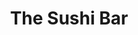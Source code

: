 ---
layout: place
title: The Sushi Bar
permalink: /idaho/mccall/the-sushi-bar.html
stateAbbr: ID
stateName: Idaho
cityName: McCall
seo:
  type: restaurant
  links: null
place_id: ChIJoy7vtiBnplQRo0k1l3ePRC4
photos:
  - name: >-
      places/ChIJoy7vtiBnplQRo0k1l3ePRC4/photos/AeeoHcI0VjIJHglhRo5g8vGA6AVYGO-0YtzUYBEeHY9f0R9v2l3qqTt3_f06of26HeLQzdq0vHPvFo4pHDS_QUxaFCIQdM0r_Yq4CyVxFIBV271BhNzhcKd6dosP5YczQii99PQICRMGg-q1pl_bKxGSPDgp5KHFx8Gn_70GojDx-4cCv8lOIwoqapSPVpXa59xfYP2VtbE6-nqOHqRjEivzg4NUpf20ATn8CI3m0ZS6-De5U_5pahECjsOlqm_dafdXf98UpNJAMgvThZjTJ7Xw2NXXYaASzCkDaxGmM57pZZig08-_JYcPL8yu4kgS6SPK_7a10QTCSiHxnR5Tqv7VNwW-o4bjyzhfhm8dbP_uUZ-hsBSV1VW1dGeXkU5Wlcvp-cWgYYLAHKgC1K4ANk67zYcmmKP4MaciVhJknxYbfM87lg
    widthPx: 4032
    heightPx: 3024
    authorAttributions:
      - displayName: Sarah Stout
        uri: https://maps.google.com/maps/contrib/115856184072358557051
        photoUri: >-
          https://lh3.googleusercontent.com/a-/ALV-UjXVoKrYY9piH8a91yidA_thpJXuIrgD9HQ44QUGCsvSfX1VJ5GrPg=s100-p-k-no-mo
    flagContentUri: >-
      https://www.google.com/local/imagery/report/?cb_client=maps_api_places.places_api&image_key=!1e10!2sCIHM0ogKEICAgICH05XmQw&hl=en-US
    googleMapsUri: >-
      https://www.google.com/maps/place//data=!3m4!1e2!3m2!1sCIHM0ogKEICAgICH05XmQw!2e10!4m2!3m1!1s0x54a66720b6ef2ea3:0x2e448f77973549a3
  - name: >-
      places/ChIJoy7vtiBnplQRo0k1l3ePRC4/photos/AeeoHcICVd6xKiaJ11tWVDw9K9KYjeK9p-N2BFvpDGuZdx_FXF553YuWzC6fGYTY8YhLs2jF93Vc7HBVfzifax3AK-d4I8VeTKk8P_brJT3FEVzeEi9o0TtRlXHCKweY-8tJYrPkkCiI3J5hG8vIjp-3yNKk8DUTSNCh_uPJo40HLCHBBGkjVgbQDOCa42OLn_2Zu7RP1GjjO-qbaxUAwbr66OXMcMqwzz8F6jMVly6FPb4LXc00Ly4Seu71OIr9_Xc131-NhTaJmvKo-ET94Nh8mkRgI1ViPmYqy447czkA9pSx_42C-tQ-nNOgRQNZrADvYJjuVLBPawuqrQwVPoC3gZcgRRAwcd_2dacFwjMJYWUz4sCj4P4nK04TGTw_LOqnWEbHuPNuilAPmLH4Zp_vvyrfxHBPXJSFSYudUP5lv7g
    widthPx: 3840
    heightPx: 2160
    authorAttributions:
      - displayName: Kyle Dennis
        uri: https://maps.google.com/maps/contrib/102791311344562268203
        photoUri: >-
          https://lh3.googleusercontent.com/a-/ALV-UjUs_KeU3WpO5Tztt9_DrPuk9fNL2VSnV5S_jI8QuZGONlm6RQLS=s100-p-k-no-mo
    flagContentUri: >-
      https://www.google.com/local/imagery/report/?cb_client=maps_api_places.places_api&image_key=!1e10!2sCIHM0ogKEICAgIC4nc2zLA&hl=en-US
    googleMapsUri: >-
      https://www.google.com/maps/place//data=!3m4!1e2!3m2!1sCIHM0ogKEICAgIC4nc2zLA!2e10!4m2!3m1!1s0x54a66720b6ef2ea3:0x2e448f77973549a3
  - name: >-
      places/ChIJoy7vtiBnplQRo0k1l3ePRC4/photos/AeeoHcJB-sRM94bsHMKKvid2ZV5obU55GDrHh-jZCtGfMm_ByNmruU3iMbHoXSW2wqVkcptFI4L_1JmBqOclGJQZFYv2ZUwsuFzqsYoR6DD-rM3szGbJTHFpytUVmwDMU-FoCUCz4k92cItafiewjUpJ_lbS5Vad-P0BCCZxxIaPwDJ6DWLlWvwYY64GgIOI3dOZ5ajjrSf2pTZFLnwnpYrgh2WYvQmrEzW3_I_IxQwk2lZ0FoVbkQ_9oI4VvRyWNWYFwukJs6_NXIBqMcPTm-fSDRmswcJPBkaqjaqTh_LMuAy5ng
    widthPx: 550
    heightPx: 295
    authorAttributions:
      - displayName: The Sushi Bar
        uri: https://maps.google.com/maps/contrib/117203466507744969659
        photoUri: >-
          https://lh3.googleusercontent.com/a-/ALV-UjWFzHS4YozhAltlgxfIvuD4vcxEiVlsq1ozL_sqcBFhinS_gyE=s100-p-k-no-mo
    flagContentUri: >-
      https://www.google.com/local/imagery/report/?cb_client=maps_api_places.places_api&image_key=!1e10!2sAF1QipMDiQVa1Q9RwtwiMf5Ec0jHsTcZJzDBa8g0p4u8&hl=en-US
    googleMapsUri: >-
      https://www.google.com/maps/place//data=!3m4!1e2!3m2!1sAF1QipMDiQVa1Q9RwtwiMf5Ec0jHsTcZJzDBa8g0p4u8!2e10!4m2!3m1!1s0x54a66720b6ef2ea3:0x2e448f77973549a3
  - name: >-
      places/ChIJoy7vtiBnplQRo0k1l3ePRC4/photos/AeeoHcJ5K2x8nysf0KPe5Feh8eCwQLVzoELNggNHUyQLecOfxBmS_mmxnl39UwUit5GgRWfwqD4gbgzmRz77htYdAaOSajh3Yu9ercYWKLkRwLvPnbTfNLOke0M6wLF5B0VG8EVOjdnaTxP2C7F2lmcGKoBC05Fn6fWN_aGU0JL4GNAE_yc3kFo6IPcKqjcNDHLPyXlQU-hdEz6_BvwX6D8n8wlacjUicRREnPu1q5lZ_Qin1lrtOEI52z1bxBr5ocnI0f5-AiTiOnPkYK5q3vxwqb47mVfbLyr-6w3BdcaK2ulA5LFRVjoS4tniND8gMJM5ne1vgDwZJVOTh4LyjMg1LKnvL3XnQFmc13e730uJeOGwRz1BD8cgvBa5XOFSTiRqyuQRlbmavUeMoyF74VQ5931UUbdapy14vQQl0n_C6QGfWrFDsZX6END1GTOt6PQc
    widthPx: 4624
    heightPx: 3468
    authorAttributions:
      - displayName: Jonathan Collins
        uri: https://maps.google.com/maps/contrib/113063384516849581944
        photoUri: >-
          https://lh3.googleusercontent.com/a-/ALV-UjWFFuWt9pcynb3Mow66DhA3ZNeYvogLOKEUohzfXhEcE_ASJaYRlw=s100-p-k-no-mo
    flagContentUri: >-
      https://www.google.com/local/imagery/report/?cb_client=maps_api_places.places_api&image_key=!1e10!2sCIABIhADydERai_kMGfU5l4ADt4W&hl=en-US
    googleMapsUri: >-
      https://www.google.com/maps/place//data=!3m4!1e2!3m2!1sCIABIhADydERai_kMGfU5l4ADt4W!2e10!4m2!3m1!1s0x54a66720b6ef2ea3:0x2e448f77973549a3
  - name: >-
      places/ChIJoy7vtiBnplQRo0k1l3ePRC4/photos/AeeoHcLT0eNwg5uoc9850e8gtV2kWvzyeASYVZMHq9DHMVO_MhpJ7raD_NbbL9WjScWRp81PmSS-fChtVXZTcBZtG7A1cDkhHGQ5Akj-wyhHHXdObfTYMVzHI--GVc17KL5PGo4r4B6gH7K7lD7NFix4Pr-TcYUo5MGSTtLAVmPma9q1yDWv7ARk4aTOhCbQmo_-s3o_AnuBUMVgWIDFqLXU4ntXrCf9DiFIir1VNPHLdFtZsW5HdkuTN640N-qPpQDWrhIWJSnhCu7-ZwrjT3Gk--RHyV_U8gCVd5UWcs9D7At-Ls_AgTUaMuPNPPLEtiZtSAr5iUh4D9ha6OtnOeLcXCP8E0KG8qz7auRNNqBhtwJthJ_QEcMqxytBduyhnOCXQsurNcmAfGFv4xyX739Jst_s1xgukv6MbmLEArqHmsCGtg
    widthPx: 2630
    heightPx: 1723
    authorAttributions:
      - displayName: Joyful Paradise
        uri: https://maps.google.com/maps/contrib/115778916182999619032
        photoUri: >-
          https://lh3.googleusercontent.com/a-/ALV-UjX2fDZv0YSxTgWi90gpyo5KTd9WSKAU5oByZ6B8LYs2nUbze5l52w=s100-p-k-no-mo
    flagContentUri: >-
      https://www.google.com/local/imagery/report/?cb_client=maps_api_places.places_api&image_key=!1e10!2sCIHM0ogKEICAgIDD9MvqNA&hl=en-US
    googleMapsUri: >-
      https://www.google.com/maps/place//data=!3m4!1e2!3m2!1sCIHM0ogKEICAgIDD9MvqNA!2e10!4m2!3m1!1s0x54a66720b6ef2ea3:0x2e448f77973549a3
  - name: >-
      places/ChIJoy7vtiBnplQRo0k1l3ePRC4/photos/AeeoHcLglhRj-teilNumLtbw5np-ARSKhxoXND1Og400MEfHmUybqBKu_KNtMZcuUIPJi0qaQpwMKCV_cfDL0ulXrU9KVgAWlm8l9c6-oIrdpPS4WqxZ8FGszYLm09u5-LQPd-3O-khUcuaMm1sTlEoSI_lNIWsMizwsHyAf56cSf98Zw4UAU2mI8VR2HpwCXUmudJl_366td42UKQWFn8MLhsQdPBXcFc1m-6Ikp2lKQS-hqIvL9_poM7B50y-2S3K3BAKQrMBbFeigHpKMub7lkzNqAQtQMU3BUQFTw_HSDFNLy40rqnsKtEXkXu7CJ5MtV9SaTW6rM1DwAVDuzbKxCbqSoY_5-G74oVaMUmFioQ1ZEGlFy9iHK2k08pbk1WngbRZMLsddX-YBTufbVuvAZgSP-VyRI5B-DdFMTa1Gj-MeRIdh
    widthPx: 4800
    heightPx: 2703
    authorAttributions:
      - displayName: Andrew Handzel
        uri: https://maps.google.com/maps/contrib/109656704409463426617
        photoUri: >-
          https://lh3.googleusercontent.com/a-/ALV-UjXZgtaobTVlUdLSa8s05hTuRlI8-M3coyKE0PYe0v5Jm9y45KXT=s100-p-k-no-mo
    flagContentUri: >-
      https://www.google.com/local/imagery/report/?cb_client=maps_api_places.places_api&image_key=!1e10!2sCIHM0ogKEICAgIDphtPDygE&hl=en-US
    googleMapsUri: >-
      https://www.google.com/maps/place//data=!3m4!1e2!3m2!1sCIHM0ogKEICAgIDphtPDygE!2e10!4m2!3m1!1s0x54a66720b6ef2ea3:0x2e448f77973549a3
  - name: >-
      places/ChIJoy7vtiBnplQRo0k1l3ePRC4/photos/AeeoHcIYIjdu-6hVjKWUA55BSn6dJ6IkMjHibN8VmRZPOZE-LjsRh0FiJXLtHaW_cZ7AgSojRrLkV3-rG0poFZVFafv1TEimzWJkw-YLka2_5lLg2wsMMzPr2Jp3eoNzxpGJDZ42vLLbhHlE7Uma7hd5zpRnsI1UVblQ1BOk1-eid0uI8NQRquSlJP7wUOEpnkWgmdjXc0wzedFs1exyebI7nmCF6ZvoSixAXMHEuqfhoE6UWHaaWwnUPL2m3sg1q3hBxbd5Uc3MV_kjKYOWCiNI4z-6M6qcLNZELY8kJr0LBtuAQESrpO6CkOgzC9pCLzkiyj9wg9FXNvGQMu-mJ3cjgWd22cyfdUdeVsBtLv1nZGdBSreTo6DBqzINZgOiz9rGg-L91FiNaqvdWIifpepLjr0Tgaf7l3BZxAu9p0NjhquHHOj3
    widthPx: 3000
    heightPx: 4000
    authorAttributions:
      - displayName: sailing to the moon
        uri: https://maps.google.com/maps/contrib/104606981164814495030
        photoUri: >-
          https://lh3.googleusercontent.com/a-/ALV-UjX4HuyP_s8GMFQN5fVGx241Zm6wk6h-BIkCyqSoDwj2NQm6uveX=s100-p-k-no-mo
    flagContentUri: >-
      https://www.google.com/local/imagery/report/?cb_client=maps_api_places.places_api&image_key=!1e10!2sCIHM0ogKEICAgID9xoHcoAE&hl=en-US
    googleMapsUri: >-
      https://www.google.com/maps/place//data=!3m4!1e2!3m2!1sCIHM0ogKEICAgID9xoHcoAE!2e10!4m2!3m1!1s0x54a66720b6ef2ea3:0x2e448f77973549a3
  - name: >-
      places/ChIJoy7vtiBnplQRo0k1l3ePRC4/photos/AeeoHcKMlAnVGae60ytuCdOPBtIlFZnJ9cOvyIIcCsK80Jjkk98XQcmF8cn9uekmclPiygsutNZLefIZBccYN7nvIUJu1d4i-AHnXbQo7dK6QNWdbv8XunZVgHTFYMdgjefkHuyTxKicoHG5tThe8f19pY65So1oVc5LtBiNheGT_e4PyeCFhk8xzGcjqwEg0SrNHWsgtJyb__L8u_lG28PprjENkd-jeBSzJ_VigqMaEQdVKQHJVaMS9oV3pxZXOX04krFkGmIkYvARIQDaPqVFKarFVCKUPYX-0lB1jLngi7NLKpTpSErAHGHFfY9u11KEAbyi3mhSbe88aWundRH_HI3V8ihqvrA2GrHN3vsi5A3UcKMULWRsKUIsb7feyrrn2XjUsmtQhE2APpu3hcJ_obZGhJISxZT_Uc_PcjgdtR0aUwI
    widthPx: 1440
    heightPx: 2560
    authorAttributions:
      - displayName: Sydney Fuentes
        uri: https://maps.google.com/maps/contrib/109829181259701234835
        photoUri: >-
          https://lh3.googleusercontent.com/a-/ALV-UjXBIlNMIg1a56f1abSOL1942g80tg_2lZVAXwd66O7wrlkGNmo=s100-p-k-no-mo
    flagContentUri: >-
      https://www.google.com/local/imagery/report/?cb_client=maps_api_places.places_api&image_key=!1e10!2sCIHM0ogKEICAgIDLnfrJyQE&hl=en-US
    googleMapsUri: >-
      https://www.google.com/maps/place//data=!3m4!1e2!3m2!1sCIHM0ogKEICAgIDLnfrJyQE!2e10!4m2!3m1!1s0x54a66720b6ef2ea3:0x2e448f77973549a3
  - name: >-
      places/ChIJoy7vtiBnplQRo0k1l3ePRC4/photos/AeeoHcJuw6eln-tm8auIy4XA8mdgEJS4ghTheXFxcesjaSCEw_bY_EuaMXNfg-C16ZZtb3enHXXIYfFVBEEzM_9conBeqy469OBCZ0RWpTBYIZZo9qSrL5Cihy01YRNp1Y8usypD06FRNWv8Qs5LElKAQJkNmsGaNNJMksBwmaAqxFH1Mc7jUHttr5wWgWaobqQfGfvdRk8pvKnDzlt9j_GMWzNw6CK1eSs-jjCZx_9tl1NEFbZbJD2ORlAFHnhK2lL8FICmEwkoJpMAr5a8H-a6XO5UFeaqYdiPStTWQ1aITCunLZDJmf08MAQmsoF70vL6cMeZoMY0cGElqdEXPHSX8MKZqL3fj2ncQpEZtwNCAopzcqMcrrZPYpsuVapaDMAbxRnqb5hmwaB4mvJaQrUmHbc8UoDgpM3LWvTIceQ0ne8FdKDT
    widthPx: 4000
    heightPx: 3000
    authorAttributions:
      - displayName: sailing to the moon
        uri: https://maps.google.com/maps/contrib/104606981164814495030
        photoUri: >-
          https://lh3.googleusercontent.com/a-/ALV-UjX4HuyP_s8GMFQN5fVGx241Zm6wk6h-BIkCyqSoDwj2NQm6uveX=s100-p-k-no-mo
    flagContentUri: >-
      https://www.google.com/local/imagery/report/?cb_client=maps_api_places.places_api&image_key=!1e10!2sCIHM0ogKEICAgID9xoHckAE&hl=en-US
    googleMapsUri: >-
      https://www.google.com/maps/place//data=!3m4!1e2!3m2!1sCIHM0ogKEICAgID9xoHckAE!2e10!4m2!3m1!1s0x54a66720b6ef2ea3:0x2e448f77973549a3
  - name: >-
      places/ChIJoy7vtiBnplQRo0k1l3ePRC4/photos/AeeoHcJ1nCeufTkbc6KsX_yahf5lrMCu7-q42bavsVJx2mpM90eG-4rLJO939plow5jYHdohEhf5uN_yZL0QJ86o1KjaOdKsW5Afq5sNn4BEKxLMwp55B_-OPH4LpjmncoH9VqMReNc-4CIqo3mFt26kmkdpxJnZgjsX0hZQvqSwx39q_7Y1ZmHYA4Ke8gDhpW0UgLkG9iYrZkWnMM_m6Wm5WGxYYKkdR77-tsRHv2LEkrBpQ6ovBGuUEl5YYuWX3yd-LJl8rho8NVHJiaaH6LbWNpQc3LCxBMbRR_0JVNX0rI_YqpmWjQCqJ6H3HjJgF7xegrkxp53tThuET_l9hHcqWVrvqedlytmP6OFDGj_CkQFlkMJbNHHyMvcJBHH_7VnfUnomN_KB6m855Wjn5Ypk5pbfvqVU8Vk3YTxoDrWtgiVVmtk
    widthPx: 4032
    heightPx: 3024
    authorAttributions:
      - displayName: gabi paxton
        uri: https://maps.google.com/maps/contrib/111740399293704042326
        photoUri: >-
          https://lh3.googleusercontent.com/a-/ALV-UjW0GL8G2PFEX_U8tE809lMom7UnWRyc2PHNjUAzGRnOtoxtC2Wkyg=s100-p-k-no-mo
    flagContentUri: >-
      https://www.google.com/local/imagery/report/?cb_client=maps_api_places.places_api&image_key=!1e10!2sCIHM0ogKEICAgIDF2PSU_gE&hl=en-US
    googleMapsUri: >-
      https://www.google.com/maps/place//data=!3m4!1e2!3m2!1sCIHM0ogKEICAgIDF2PSU_gE!2e10!4m2!3m1!1s0x54a66720b6ef2ea3:0x2e448f77973549a3
address: 414 Railroad Ave, McCall, ID 83638, USA
street: 414 Railroad Ave
city: McCall
state: ID
zip: '83638'
country: USA
neighborhood: null
latitude: '44.910628'
longitude: '-116.096539'
accessibility_options:
  wheelchairAccessibleParking: true
  wheelchairAccessibleEntrance: true
  wheelchairAccessibleRestroom: true
  wheelchairAccessibleSeating: true
business_status: OPERATIONAL
name: The Sushi Bar
google_maps_links:
  directionsUri: >-
    https://www.google.com/maps/dir//''/data=!4m7!4m6!1m1!4e2!1m2!1m1!1s0x54a66720b6ef2ea3:0x2e448f77973549a3!3e0
  placeUri: https://maps.google.com/?cid=3333947367961741731
  writeAReviewUri: >-
    https://www.google.com/maps/place//data=!4m3!3m2!1s0x54a66720b6ef2ea3:0x2e448f77973549a3!12e1
  reviewsUri: >-
    https://www.google.com/maps/place//data=!4m4!3m3!1s0x54a66720b6ef2ea3:0x2e448f77973549a3!9m1!1b1
  photosUri: >-
    https://www.google.com/maps/place//data=!4m3!3m2!1s0x54a66720b6ef2ea3:0x2e448f77973549a3!10e5
primary_type: Sushi Restaurant
opening_hours:
  regular: null
  current: null
secondary_opening_hours:
  regular:
    weekdayDescriptions: null
    type: null
  current:
    weekdayDescriptions: null
    type: null
phone: null
price_level: null
price_range: null
rating: null
rating_count: 0
website: null
description: >-
  Discover The Sushi Bar in McCall, Idaho$$$Nestled in the charming city of
  McCall, Idaho, The Sushi Bar stands out as a go-to spot for fresh Japanese
  cuisine in a relaxed setting. This casual eatery boasts stunning lake views
  and inviting outdoor seating, perfect for enjoying expertly crafted sushi
  rolls and other authentic dishes. Visitors can savor a variety of options that
  highlight the best of Japanese flavors, making it an ideal choice for those
  seeking quality sushi experiences nearby. The restaurant's accessible features
  ensure a welcoming atmosphere for all, enhancing its appeal as a local
  favorite for anyone exploring sushi restaurants in the area.
generative_summary: >-
  Discover The Sushi Bar in McCall, Idaho$$$Nestled in the charming city of
  McCall, Idaho, The Sushi Bar stands out as a go-to spot for fresh Japanese
  cuisine in a relaxed setting. This casual eatery boasts stunning lake views
  and inviting outdoor seating, perfect for enjoying expertly crafted sushi
  rolls and other authentic dishes. Visitors can savor a variety of options that
  highlight the best of Japanese flavors, making it an ideal choice for those
  seeking quality sushi experiences nearby. The restaurant's accessible features
  ensure a welcoming atmosphere for all, enhancing its appeal as a local
  favorite for anyone exploring sushi restaurants in the area.
generative_disclosure: Summarized by AI using the Grok-3-Mini model.
reviews: null
review_summary: >-
  What Customers Are Buzzing About$$$Folks rave about the tasty dishes at this
  sushi spot, especially the customizable specials that let you tailor flavors
  to your liking, making every meal feel personal and satisfying. Many
  appreciate the fast and friendly service that keeps things running smoothly,
  along with prices that offer great value without breaking the bank. While the
  overall vibe is upbeat and enjoyable, some visitors mention occasional hiccups
  in staff interactions that could use a bit more polish. Still, the consensus
  leans positive, with plenty of praise for the fresh ingredients and creative
  menu that keep diners coming back for more. If you're on the hunt for
  top-rated sushi options around McCall, this place delivers a solid experience
  worth trying.
review_disclosure: Summarized by AI using the Grok-3-Mini model.
parking_options: null
payment_options: null
allow_dogs: null
curbside_pickup: null
delivery: null
dine_in: null
good_for_children: null
good_for_groups: null
good_for_sports: null
live_music: null
menu_for_children: null
outdoor_seating: null
reservable: null
restroom: null
serves_beer: null
serves_breakfast: null
serves_brunch: null
serves_cocktails: null
serves_coffee: null
serves_dinner: null
serves_dessert: null
serves_lunch: null
serves_vegetarian_food: null
serves_wine: null
takeout: null
update_category: pro
places_description: null

---